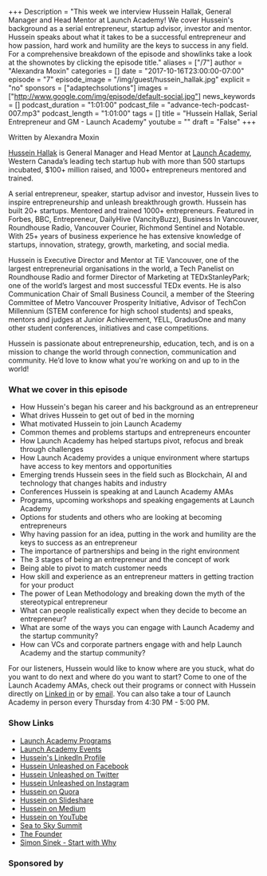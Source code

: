 +++
Description = "This week we interview Hussein Hallak, General Manager and Head Mentor at Launch Academy! We cover Hussein's background as a serial entrepreneur, startup advisor, investor and mentor. Hussein speaks about what it takes to be a successful entrepreneur and how passion, hard work and humility are the keys to success in any field. For a comprehensive breakdown of the episode and showlinks take a look at the shownotes by clicking the episode title."
aliases = ["/7"]
author = "Alexandra Moxin"
categories = []
date = "2017-10-16T23:00:00-07:00"
episode = "7"
episode_image = "/img/guest/hussein_hallak.jpg"
explicit = "no"
sponsors = ["adaptechsolutions"]
images = ["http://www.google.com/img/episode/default-social.jpg"]
news_keywords = []
podcast_duration = "1:01:00"
podcast_file = "advance-tech-podcast-007.mp3"
podcast_length = "1:01:00"
tags = []
title = "Hussein Hallak, Serial Entrepreneur and GM - Launch Academy"
youtube = ""
draft = "False"
+++

Written by Alexandra Moxin

[Hussein Hallak](https://www.linkedin.com/in/husseinhallak/) is General Manager and Head Mentor at [Launch Academy](https://www.launchacademy.ca/), Western Canada’s leading tech startup hub with more than 500 startups incubated, $100+ million raised, and 1000+ entrepreneurs mentored and trained.

A serial entrepreneur, speaker, startup advisor and investor, Hussein lives to inspire entrepreneurship and unleash breakthrough growth. Hussein has built 20+ startups. Mentored and trained 1000+ entrepreneurs. Featured in Forbes, BBC, Entrepreneur, DailyHive (VancityBuzz), Business In Vancouver, Roundhouse Radio, Vancouver Courier, Richmond Sentinel and Notable. With 25+ years of business experience he has extensive knowledge of startups, innovation, strategy, growth, marketing, and social media.

Hussein is Executive Director and Mentor at TiE Vancouver, one of the largest entrepreneurial organisations in the world, a Tech Panelist on Roundhouse Radio and former Director of Marketing at TEDxStanleyPark; one of the world’s largest and most successful TEDx events. He is also Communication Chair of Small Business Council, a member of the Steering Committee of Metro Vancouver Prosperity Initiative, Advisor of TechCon Millennium (STEM conference for high school students) and speaks, mentors and judges at Junior Achievement, YELL, GradusOne and many other student conferences, initiatives and case competitions.

Hussein is passionate about entrepreneurship, education, tech, and is on a mission to change the world through connection, communication and community. He’d love to know what you're working on and up to in the world!

### What we cover in this episode

* How Hussein's began his career and his background as an entrepreneur
* What drives Hussein to get out of bed in the morning
* What motivated Hussein to join Launch Academy
* Common themes and problems startups and entrepreneurs encounter
* How Launch Academy has helped startups pivot, refocus and break through challenges
* How Launch Academy provides a unique environment where startups have access to key mentors and opportunities
* Emerging trends Hussein sees in the field such as Blockchain, AI and technology that changes habits and industry
* Conferences Hussein is speaking at and Launch Academy AMAs
* Programs, upcoming workshops and speaking engagements at Launch Academy
* Options for students and others who are looking at becoming entrepreneurs
* Why having passion for an idea, putting in the work and humility are the keys to success as an entrepreneur
* The importance of partnerships and being in the right environment
* The 3 stages of being an entrepreneur and the concept of work
* Being able to pivot to match customer needs
* How skill and experience as an entrepreneur matters in getting traction for your product
* The power of Lean Methodology and breaking down the myth of the stereotypical entrepreneur
* What can people realistically expect when they decide to become an entrepreneur?
* What are some of the ways you can engage with Launch Academy and the startup community?
* How can VCs and corporate partners engage with and help Launch Academy and the startup community?

 For our listeners, Hussein would like to know where are you stuck, what do you want to do next and where do you want to start? Come to one of the Launch Academy AMAs, check out their programs or connect with Hussein directly on [Linked in](https://www.linkedin.com/in/husseinhallak/) or by [email](mailto:hussein@launchacademy.ca). You can also take a tour of Launch Academy in person every Thursday from 4:30 PM - 5:00 PM.

### Show Links
* [Launch Academy Programs](https://www.launchacademy.ca/startup-resources-stack/)
* [Launch Academy Events](https://www.launchacademy.ca/community-events/)
* [Hussein's LinkedIn Profile](https://www.linkedin.com/in/husseinhallak/)
* [Hussein Unleashed on Facebook](https://www.facebook.com/HusseinUnleashed)
* [Hussein Unleashed on Twitter](https://twitter.com/HHUnleashed)
* [Hussein Unleashed on Instagram](https://www.instagram.com/HHUnleashed/)
* [Hussein on Quora](https://www.quora.com/profile/Hussein-Hallak)
* [Hussein on Slideshare](https://www.slideshare.net/husseinhallak)
* [Hussein on Medium](https://medium.com/@husseinhallak)
* [Hussein on YouTube](https://www.youtube.com/channel/UCGApyl652hqX8l4RBdHI7yQ)
* [Sea to Sky Summit](https://betakit.com/whistlers-sea-to-sky-summit-emphasizes-understanding-your-values-when-building-a-business/)
* [The Founder](https://www.netflix.com/ca/title/80101899)
* [Simon Sinek - Start with Why](https://www.ted.com/talks/simon_sinek_how_great_leaders_inspire_action)


### Sponsored by



